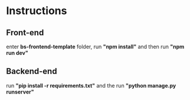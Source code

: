 # Instructions
## Front-end
enter **bs-frontend-template** folder, run **"npm install"**
and then run **"npm run dev"**
## Backend-end
run **"pip install -r requirements.txt"** and the run **"python manage.py runserver"**
